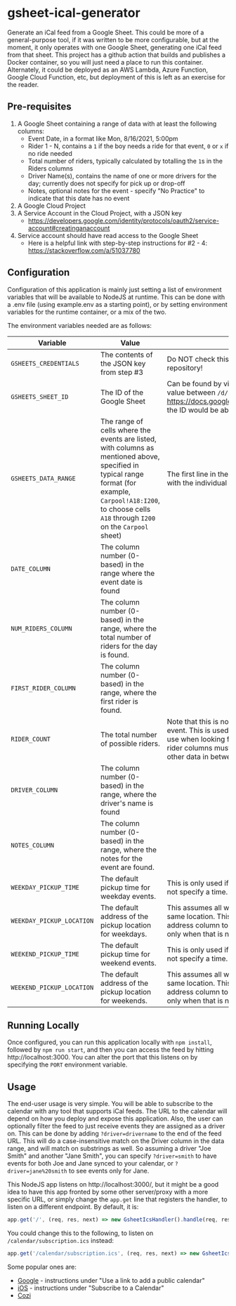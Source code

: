 # gsheet-ical-generator
Generate an iCal feed from a Google Sheet. This could be more of a general-purpose tool, if
it was written to be more configurable, but at the moment, it only operates with one
Google Sheet, generating one iCal feed from that sheet. This project has a github action that 
builds and publishes a Docker container, so you will just need a place to run this container. 
Alternately, it could be deployed as an AWS Lambda, Azure Function, Google Cloud Function, etc, 
but deployment of this is left as an exercise for the reader.

## Pre-requisites
1. A Google Sheet containing a range of data with at least the following columns:
    - Event Date, in a format like Mon, 8/16/2021, 5:00pm
    - Rider 1 - N, contains a `1` if the boy needs a ride for that event, `0` or `x` if no ride needed
    - Total number of riders, typically calculated by totalling the `1`s in the Riders columns
    - Driver Name(s), contains the name of one or more drivers for the day; currently does not specify for pick up or drop-off
    - Notes, optional notes for the event - specify "No Practice" to indicate that this date has no event
2. A Google Cloud Project
3. A Service Account in the Cloud Project, with a JSON key
    - https://developers.google.com/identity/protocols/oauth2/service-account#creatinganaccount
4. Service account should have read access to the Google Sheet
    - Here is a helpful link with step-by-step instructions for #2 - 4: https://stackoverflow.com/a/51037780

## Configuration
Configuration of this application is mainly just setting a list of environment variables that will be available
to NodeJS at runtime. This can be done with a .env file (using example.env as a starting point), or by setting
environment variables for the runtime container, or a mix of the two.

The environment variables needed are as follows:

|Variable|Value|Notes|
|--------|-----|-----|
|`GSHEETS_CREDENTIALS`|The contents of the JSON key from step #3|Do NOT check this in to any shared/public source repository!|
|`GSHEETS_SHEET_ID`|The ID of the Google Sheet|Can be found by viewing the sheet, and looking for the value between `/d/` and `/edit` in the URL - for instance, https://docs.google.com/spreadsheets/d/abc123/edit, the ID would be abc123|
|`GSHEETS_DATA_RANGE`|The range of cells where the events are listed, with columns as mentioned above, specified in typical range format (for example, `Carpool!A18:I200`, to choose cells `A18` through `I200` on the `Carpool` sheet)|The first line in the range should be column headers, with the individual rider names listed, one per column.|
|`DATE_COLUMN`|The column number (0-based) in the range where the event date is found||
|`NUM_RIDERS_COLUMN`|The column number (0-based) in the range, where the total number of riders for the day is found.||
|`FIRST_RIDER_COLUMN`|The column number (0-based) in the range, where the first rider is found.||
|`RIDER_COUNT`|The total number of possible riders.|Note that this is not the number of riders for a given event. This is used to determine how many columns to use when looking for riders - so this implies that the rider columns must be next to each other, with no other data in between.|
|`DRIVER_COLUMN`|The column number (0-based) in the range, where the driver's name is found||
|`NOTES_COLUMN`|The column number (0-based) in the range, where the notes for the event are found.|
|`WEEKDAY_PICKUP_TIME`|The default pickup time for weekday events.|This is only used if the value in the `DATE_COLUMN` does not specify a time.|
|`WEEKDAY_PICKUP_LOCATION`|The default address of the pickup location for weekdays.|This assumes all weekday events pickup from the same location. This could be enhanced to add an address column to the data, and then use the default only when that is not populated.|
|`WEEKEND_PICKUP_TIME`|The default pickup time for weekend events.|This is only used if the value in the `DATE_COLUMN` does not specify a time.|
|`WEEKEND_PICKUP_LOCATION`|The default address of the pickup location for weekends.|This assumes all weekend events pickup from the same location. This could be enhanced to add an address column to the data, and then use the default only when that is not populated.|

## Running Locally
Once configured, you can run this application locally with `npm install`, followed by `npm run start`, and then you can access the 
feed by hitting http://localhost:3000. You can alter the port that this listens on by specifying the `PORT` environment variable.

## Usage
The end-user usage is very simple. You will be able to subscribe to the calendar with any tool that supports iCal feeds.
The URL to the calendar will depend on how you deploy and expose this application. Also, the user can optionally filter the feed 
to just receive events they are assigned as a driver on. This can be done by adding `?driver=drivername` to the end of the 
feed URL. This will do a case-insensitive match on the Driver column in the data range, and will match on substrings as well.
So assuming a driver "Joe Smith" and another "Jane Smith", you can specify `?driver=smith` to have events for both Joe and Jane
synced to your calendar, or `?driver=jane%20smith` to see events only for Jane.

This NodeJS app listens on http://localhost:3000/,
but it might be a good idea to have this app fronted by some other server/proxy with a more specific URL, or simply change the
`app.get` line that registers the handler, to listen on a different endpoint.
By default, it is:
```javascript
app.get('/', (req, res, next) => new GsheetIcsHandler().handle(req, res, next));
```

You could change this to the following, to listen on `/calendar/subscription.ics` instead:
```javascript
app.get('/calendar/subscription.ics', (req, res, next) => new GsheetIcsHandler().handle(req, res, next));
``` 

Some popular ones are:
- [Google](https://support.google.com/calendar/answer/37100?hl=en&co=GENIE.Platform%3DDesktop) - instructions under "Use a link to add a public calendar"
- [iOS](https://support.apple.com/guide/iphone/use-multiple-calendars-iph3d1110d4/ios#:~:text=Go%20to%20Settings%20%3E%20Calendar%20%3E%20Accounts%20%3E%20Add%20Account%20%3E%20Other,any%20other%20required%20server%20information.) - instructions under "Subscribe to a Calendar"
- [Cozi](https://www.cozi.com/how-to-add-an-ical-feed-to-cozi/)


